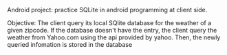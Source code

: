Android project: practice SQLite in android programming at client side. 

Objective: The client query its local SQlite database for the weather of a given zipcode.
If the database doesn't have the entry, the client query the weather from
Yahoo.com using the api provided by yahoo. Then, the newly queried infomation is
stored in the database
